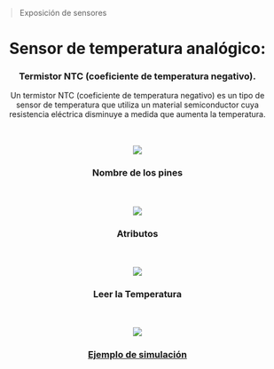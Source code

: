 > Exposición de sensores
<div id="header" align="center"> 
<h1> Sensor de temperatura analógico:</h1>
<h3>Termistor NTC (coeficiente de temperatura negativo). </h3>

Un termistor NTC (coeficiente de temperatura negativo) es un tipo de sensor de temperatura que utiliza un material semiconductor cuya resistencia eléctrica disminuye a medida que aumenta la temperatura. 

<br><br><img src= "https://github.com/KarimeIsabel/SistemasProgramables/assets/60378108/1d75c0d4-a003-4e74-aaf0-fb388539ab8e"> 
<div/>
  
<h3> Nombre de los pines </h3>
<br><br><img src= "https://github.com/KarimeIsabel/SistemasProgramables/assets/60378108/02539091-3942-48cb-bc80-c5ea3e1c6216">


<h3> Atributos </h3>
<br><br><img src= "https://github.com/KarimeIsabel/SistemasProgramables/assets/60378108/4e0024b8-2008-4a95-819c-93f44f181c10">


<h3> Leer la Temperatura </h3>

<br><br><img src= "https://github.com/KarimeIsabel/SistemasProgramables/assets/60378108/1280bbe9-9921-46fd-9050-72ca0824dbf0">




<a href=https://wokwi.com/projects/299330254810382858><h3> Ejemplo de simulación </h3></a>
